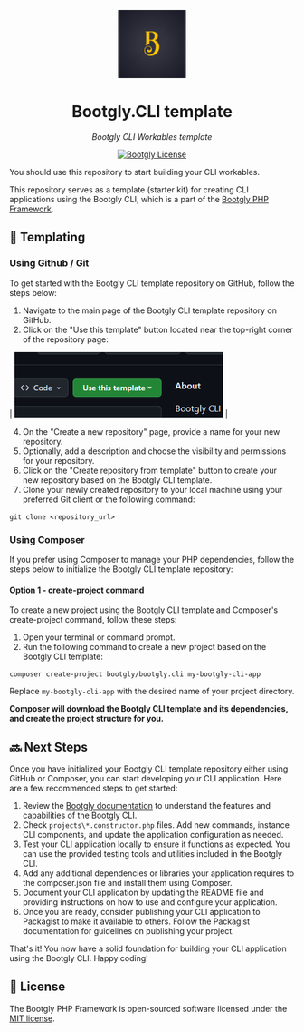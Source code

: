 <p align="center">
  <img src="https://github.com/bootgly/.github/raw/main/favicon-temp1-128.png" alt="bootgly-logo" width="120px" height="120px"/>
</p>
<h1 align="center">Bootgly.CLI template</h1>
<p align="center">
  <i>Bootgly CLI Workables template</i>
</p>
<p align="center">
  <a href="https://packagist.org/packages/bootgly/bootgly">
    <img alt="Bootgly License" src="https://img.shields.io/github/license/bootgly/bootgly"/>
  </a>
</p>

You should use this repository to start building your CLI workables.

This repository serves as a template (starter kit) for creating CLI applications using the Bootgly CLI, which is a part of the [Bootgly PHP Framework][BOOTGLY_PHP_FRAMEWORK].

## 🧩 Templating

### Using Github / Git

To get started with the Bootgly CLI template repository on GitHub, follow the steps below:

1. Navigate to the main page of the Bootgly CLI template repository on GitHub.
2. Click on the "Use this template" button located near the top-right corner of the repository page:

| ![Click on the "Use this template"](https://github.com/bootgly/.github/raw/main/screenshots/bootgly-php-framework/Bootgly.CLI-template.png) |

4. On the "Create a new repository" page, provide a name for your new repository.
5. Optionally, add a description and choose the visibility and permissions for your repository.
6. Click on the "Create repository from template" button to create your new repository based on the Bootgly CLI template.
7. Clone your newly created repository to your local machine using your preferred Git client or the following command:

```
git clone <repository_url>
```

### Using Composer

If you prefer using Composer to manage your PHP dependencies, follow the steps below to initialize the Bootgly CLI template repository:

#### Option 1 - create-project command

To create a new project using the Bootgly CLI template and Composer's create-project command, follow these steps:

1. Open your terminal or command prompt.
2. Run the following command to create a new project based on the Bootgly CLI template:

```
composer create-project bootgly/bootgly.cli my-bootgly-cli-app
```

Replace `my-bootgly-cli-app` with the desired name of your project directory.

**Composer will download the Bootgly CLI template and its dependencies, and create the project structure for you.**

<!--
#### Option 2 - package init

1. Open your terminal or command prompt.
2. Create a new directory for your project and navigate to it:

```
mkdir my-bootgly-cli-app
cd my-bootgly-cli-app
```

3. Initialize a new Composer project within your directory:

```
composer init
```

4. When prompted, provide the necessary information for your project such as package name, description, author, etc.
5. After completing the initialization, open the composer.json file in a text editor.
6. Under the require section, add the following line to include the Bootgly CLI template as a dependency:

```json
"require": {
   "bootgly/bootgly.cli": "1.0.0"
}
```

7. Save the changes to the composer.json file.
8. Run the following command to install the Bootgly CLI template and its dependencies:

```
composer install
```
-->
## 🔜 Next Steps

Once you have initialized your Bootgly CLI template repository either using GitHub or Composer, you can start developing your CLI application. Here are a few recommended steps to get started:

1. Review the [Bootgly documentation][BOOTGLY_DOCS] to understand the features and capabilities of the Bootgly CLI.
2. Check `projects\*.constructor.php` files. Add new commands, instance CLI components, and update the application configuration as needed.
3. Test your CLI application locally to ensure it functions as expected. You can use the provided testing tools and utilities included in the Bootgly CLI.
4. Add any additional dependencies or libraries your application requires to the composer.json file and install them using Composer.
5. Document your CLI application by updating the README file and providing instructions on how to use and configure your application.
6. Once you are ready, consider publishing your CLI application to Packagist to make it available to others. Follow the Packagist documentation for guidelines on publishing your project.

That's it! You now have a solid foundation for building your CLI application using the Bootgly CLI. Happy coding!

## 📃 License

The Bootgly PHP Framework is open-sourced software licensed under the [MIT license][MIT_LICENSE].

<!-- Links -->
[BOOTGLY_DOCS]: https://docs.bootgly.com
[BOOTGLY_PHP_FRAMEWORK]: https://github.com/bootgly/bootgly
[MIT_LICENSE]: https://opensource.org/licenses/MIT
